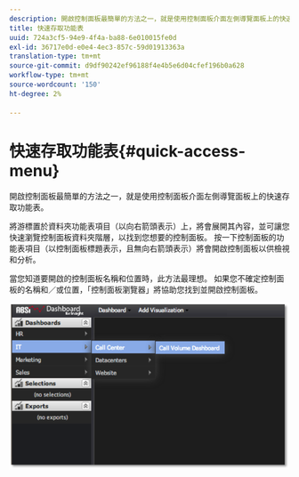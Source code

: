 ```yaml
---
description: 開啟控制面板最簡單的方法之一，就是使用控制面板介面左側導覽面板上的快速存取功能表。
title: 快速存取功能表
uuid: 724a3cf5-94e9-4f4a-ba88-6e010015fe0d
exl-id: 36717e0d-e0e4-4ec3-857c-59d01913363a
translation-type: tm+mt
source-git-commit: d9df90242ef96188f4e4b5e6d04cfef196b0a628
workflow-type: tm+mt
source-wordcount: '150'
ht-degree: 2%

---
```


# 快速存取功能表{#quick-access-menu}

開啟控制面板最簡單的方法之一，就是使用控制面板介面左側導覽面板上的快速存取功能表。

將游標置於資料夾功能表項目（以向右箭頭表示）上，將會展開其內容，並可讓您快速瀏覽控制面板資料夾階層，以找到您想要的控制面板。 按一下控制面板的功能表項目（以控制面板標題表示，且無向右箭頭表示）將會開啟控制面板以供檢視和分析。

當您知道要開啟的控制面板名稱和位置時，此方法最理想。 如果您不確定控制面板的名稱和／或位置，「控制面板瀏覽器」將協助您找到並開啟控制面板。

![](assets/quick_access_menu.png)
